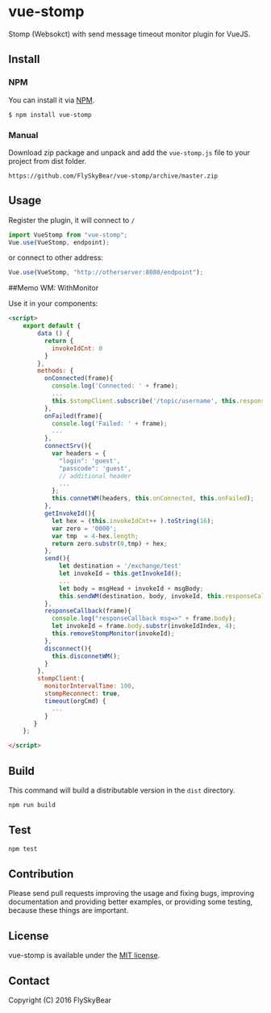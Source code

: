 # vue-stomp

Stomp (Websokct) with send message timeout monitor plugin for VueJS.


## Install
### NPM
You can install it via [NPM](http://npmjs.org/).
```
$ npm install vue-stomp
```
### Manual
Download zip package and unpack and add the `vue-stomp.js` file to your project from dist folder.
```
https://github.com/FlySkyBear/vue-stomp/archive/master.zip
```

## Usage
Register the plugin, it will connect to `/`
```js
import VueStomp from "vue-stomp";
Vue.use(VueStomp, endpoint);
```
or connect to other address:
```js
Vue.use(VueStomp, "http://otherserver:8080/endpoint");
```

##Memo
WM: WithMonitor

Use it in your components:
```html
<script>
    export default {
        data () {
          return {
            invokeIdCnt: 0
          }
        },
        methods: {
          onConnected(frame){
            console.log('Connected: ' + frame);
            ...
            this.$stompClient.subscribe('/topic/username', this.responseCallback, this.onFailed);
          },
          onFailed(frame){
            console.log('Failed: ' + frame);
            ...
          },         
          connectSrv(){
            var headers = {
              "login": 'guest',
              "passcode": 'guest',
              // additional header
              ...
            };
            this.connetWM(headers, this.onConnected, this.onFailed);    
          },
          getInvokeId(){
            let hex = (this.invokeIdCnt++ ).toString(16);
            var zero = '0000';
            var tmp  = 4-hex.length;
            return zero.substr(0,tmp) + hex;
          },
          send(){
              let destination = '/exchange/test'
              let invokeId = this.getInvokeId();
              ...
              let body = msgHead + invokeId + msgBody;
              this.sendWM(destination, body, invokeId, this.responseCallback, 3000);
          },
          responseCallback(frame){
            console.log("responseCallback msg=>" + frame.body);
            let invokeId = frame.body.substr(invokeIdIndex, 4);
            this.removeStompMonitor(invokeId);
          },
          disconnect(){
            this.disconnetWM();
          }
        },
        stompClient:{
          monitorIntervalTime: 100,
          stompReconnect: true,
          timeout(orgCmd) {              
            ...
          }
       }
    };

</script>
```

## Build
This command will build a distributable version in the `dist` directory.
```bash
npm run build
```

## Test
```bash
npm test
```

## Contribution
Please send pull requests improving the usage and fixing bugs, improving documentation and providing better examples, or providing some testing, because these things are important.

## License
vue-stomp is available under the [MIT license](https://tldrlegal.com/license/mit-license).

## Contact

Copyright (C) 2016 FlySkyBear

